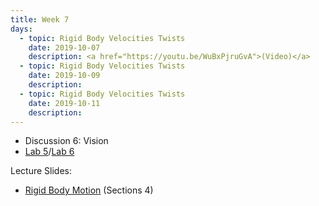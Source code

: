 ```yaml
---
title: Week 7
days:
  - topic: Rigid Body Velocities Twists
    date: 2019-10-07
    description: <a href="https://youtu.be/WuBxPjruGvA">(Video)</a>
  - topic: Rigid Body Velocities Twists
    date: 2019-10-09
    description: 
  - topic: Rigid Body Velocities Twists
    date: 2019-10-11
    description: 
---
```


- Discussion 6: Vision
- [Lab 5](../assets/labs/lab5.zip)/[Lab 6](../assets/labs/lab6.zip)

Lecture Slides:
- [Rigid Body Motion](../assets/lectures/refs/RigidMotions_MLS_Chap2.pdf) (Sections 4)